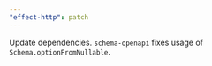 ```yaml
---
"effect-http": patch
---
```


Update dependencies. `schema-openapi` fixes usage of `Schema.optionFromNullable`.
